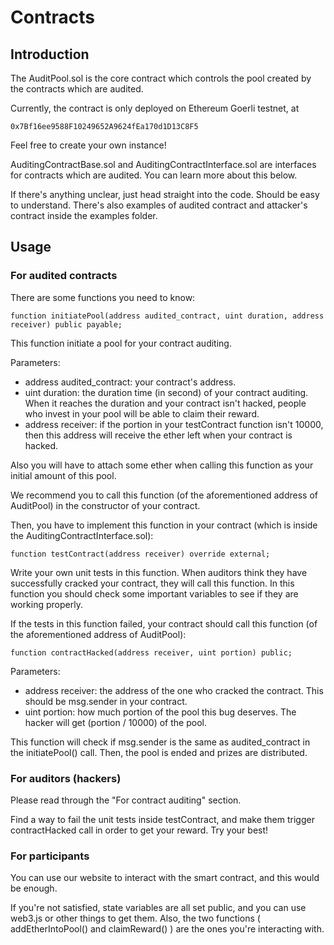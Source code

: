 # Contracts

## Introduction
The AuditPool.sol is the core contract which controls the pool created by the contracts which are audited.

Currently, the contract is only deployed on Ethereum Goerli testnet, at

```
0x7Bf16ee9588F10249652A9624fEa170d1D13C8F5
```

Feel free to create your own instance!

AuditingContractBase.sol and AuditingContractInterface.sol are interfaces for contracts which are audited. You can learn more about this below.

If there's anything unclear, just head straight into the code. Should be easy to understand. There's also examples of audited contract and attacker's contract inside the examples folder.


## Usage

### For audited contracts

There are some functions you need to know:

```solidity
function initiatePool(address audited_contract, uint duration, address receiver) public payable;
```

This function initiate a pool for your contract auditing.

Parameters:
* address audited_contract: your contract's address.
* uint duration: the duration time (in second) of your contract auditing. When it reaches the duration and your contract isn't hacked, people who invest in your pool will be able to claim their reward.
* address receiver: if the portion in your testContract function isn't 10000, then this address will receive the ether left when your contract is hacked.

Also you will have to attach some ether when calling this function as your initial amount of this pool.

We recommend you to call this function (of the aforementioned address of AuditPool) in the constructor of your contract.

Then, you have to implement this function in your contract (which is inside the AuditingContractInterface.sol):

```solidity
function testContract(address receiver) override external;
```

Write your own unit tests in this function. When auditors think they have successfully cracked your contract, they will call this function. In this function you should check some important variables to see if they are working  properly.

If the tests in this function failed, your contract should call this function (of the aforementioned address of AuditPool):

```solidity
function contractHacked(address receiver, uint portion) public;
```

Parameters:
* address receiver: the address of the one who cracked the contract. This should be msg.sender in your contract.
* uint portion: how much portion of the pool this bug deserves. The hacker will get (portion / 10000) of the pool.

This function will check if msg.sender is the same as audited_contract in the initiatePool() call. Then, the pool is ended and prizes are distributed.



### For auditors (hackers)

Please read through the "For contract auditing" section.

Find a way to fail the unit tests inside testContract, and make them trigger contractHacked call in order to get your reward. Try your best!

### For participants

You can use our website to interact with the smart contract, and this would be enough.

If you're not satisfied, state variables are all set public, and you can use web3.js or other things to get them. Also, the two functions ( addEtherIntoPool() and claimReward() ) are the ones you're interacting with.